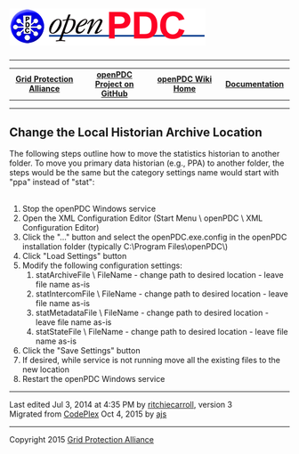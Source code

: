 <HTML>
<html lang="en" xmlns="http://www.w3.org/1999/xhtml">
<head>
<meta charset="utf-8" />
</head>
<body>
<!--HtmlToGmd.Body-->
<h1><a href="https://github.com/GridProtectionAlliance/openPDC/tree/master/Source/Documentation/wiki/openPDC_Home.md"><img src="https://github.com/GridProtectionAlliance/openPDC/blob/master/Source/Documentation/wiki/openPDC_Logo.png" alt="The Open Source Phasor Data Concentrator" /></a></h1>
<hr />
<div id="NavigationMenu">
<table style="width: 100%; border-collapse: collapse; border: 0px solid gray;">
<tr>
<td style="width: 25%; text-align:center;"><b><a href="http://www.gridprotectionalliance.org">Grid Protection Alliance</a></b></td>
<td style="width: 25%; text-align:center;"><b><a href="https://github.com/GridProtectionAlliance/openPDC">openPDC Project on GitHub</a></b></td>
<td style="width: 25%; text-align:center;"><b><a href="https://github.com/GridProtectionAlliance/openPDC/tree/master/Source/Documentation/wiki/openPDC_Home.md">openPDC Wiki Home</a></b></td>
<td style="width: 25%; text-align:center;"><b><a href="https://github.com/GridProtectionAlliance/openPDC/tree/master/Source/Documentation/wiki/openPDC_Documentation_Home.md">Documentation</a></b></td>
</tr>
</table>
</div>
<hr />
<!--/HtmlToGmd.Body-->
<div class="WikiContent">
<div class="wikidoc">
<h2>Change the Local Historian Archive Location</h2>
The following steps outline how to move the statistics historian to another folder. To move you primary data historian (e.g., PPA) to another folder, the steps would be the same but the category settings name would start with &quot;ppa&quot; instead of &quot;stat&quot;:<br>
<br>
<ol>
<li>Stop the openPDC Windows service </li><li>Open the XML Configuration Editor (Start Menu \ openPDC \ XML Configuration Editor)
</li><li>Click the &quot;...&quot; button and select the openPDC.exe.config in the openPDC installation folder (typically C:\Program Files\openPDC\)
</li><li>Click &quot;Load Settings&quot; button </li><li>Modify the following configuration settings:
<ol>
<li>statArchiveFile \ FileName - change path to desired location - leave file name as-is
</li><li>statIntercomFile \ FileName - change path to desired location - leave file name as-is
</li><li>statMetadataFile \ FileName - change path to desired location - leave file name as-is
</li><li>statStateFile \ FileName - change path to desired location - leave file name as-is</li></ol>
</li><li>Click the &quot;Save Settings&quot; button </li><li>If desired, while service is not running move all the existing files to the new location
</li><li>Restart the openPDC Windows service</li></ol>
</div>
</div>
<div id="footer">
<hr />
Last edited <span class="smartDate" title="7/3/2014 4:35:03 PM" LocalTimeTicks="1404430503">Jul 3, 2014 at 4:35 PM</span> by <a id="wikiEditByLink" href="https://github.com/ritchiecarroll">ritchiecarroll</a>, version 3<br />
Migrated from <a href="https://openpdc.codeplex.com/wikipage?title=Move%20Local%20Historian%20to%20Another%20Folder">CodePlex</a> Oct 4, 2015 by <a href="https://github.com/ajstadlin">ajs</a>
</div>
<!--HtmlToGmd.Foot-->
<div id="copyright">
<hr />
Copyright 2015 <a href="http://www.gridprotectionalliance.org">Grid Protection Alliance</a>
</div>
<!--/HtmlToGmd.Foot-->
</body>
</html>
</HTML>
